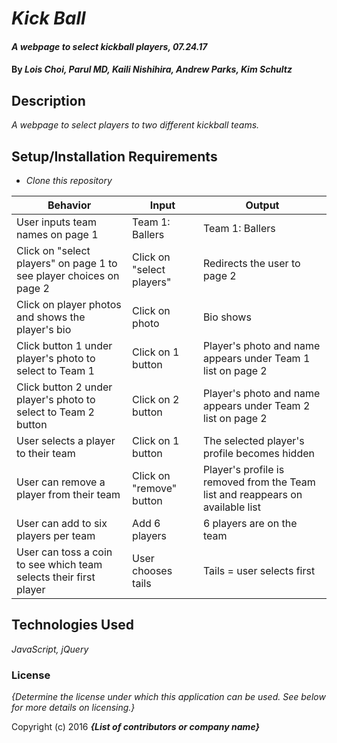 # _Kick Ball_

#### _A webpage to select kickball players, 07.24.17_

#### By _**Lois Choi, Parul MD, Kaili Nishihira, Andrew Parks, Kim Schultz**_

## Description

_A webpage to select players to two different kickball teams._

## Setup/Installation Requirements

* _Clone this repository_

| Behavior  | Input  | Output  |
|---|---|---|
| User inputs team names on page 1 | Team 1: Ballers  | Team 1: Ballers |
| Click on "select players" on page 1 to see player choices on page 2 | Click on "select players"  | Redirects the user to page 2  |
| Click on player photos and shows the player's bio | Click on photo   | Bio shows  |
| Click button 1 under player's photo to select to Team 1  | Click on 1 button  | Player's photo and name appears under Team 1 list on page 2  |
| Click button 2 under player's photo to select to Team 2 button  | Click on 2 button   | Player's photo and name appears under Team 2 list on page 2  |
| User selects a player to their team  | Click on 1 button  | The selected player's profile becomes hidden  |
| User can remove a player from their team  | Click on "remove" button  | Player's profile is removed from the Team list and reappears on available list  |
| User can add to six players per team  | Add 6 players  | 6 players are on the team |
|  User can toss a coin to see which team selects their first player | User chooses tails  | Tails = user selects first  |


## Technologies Used

_JavaScript, jQuery_

### License

*{Determine the license under which this application can be used.  See below for more details on licensing.}*

Copyright (c) 2016 **_{List of contributors or company name}_**
